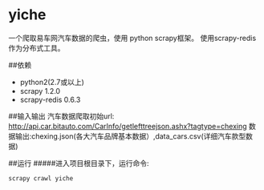 # yiche
一个爬取易车网汽车数据的爬虫，使用 python scrapy框架。
使用scrapy-redis 作为分布式工具。


##依赖
  * python2(2.7或以上)
  * scrapy 1.2.0
  * scrapy-redis 0.6.3

##输入输出
  汽车数据爬取初始url: http://api.car.bitauto.com/CarInfo/getlefttreejson.ashx?tagtype=chexing
  数据输出:chexing.json(各大汽车品牌基本数据）,data_cars.csv(详细汽车款型数据)
 
##运行
#####进入项目根目录下，运行命令:
```python
scrapy crawl yiche
```
